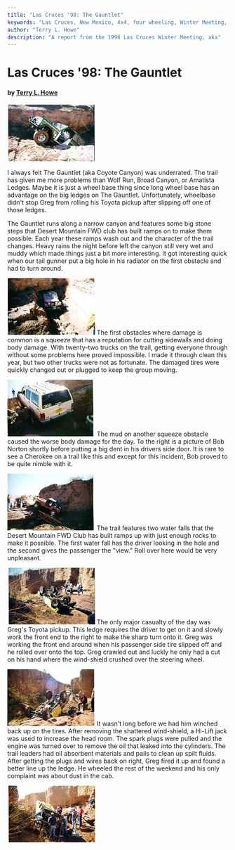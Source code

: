 ```yaml
---
title: "Las Cruces '98: The Gauntlet"
keywords: "Las Cruces, New Mexico, 4x4, four wheeling, Winter Meeting, 1998, Chile Challenge, Guardian, Wolf Run, Gauntlet, Tabasco Twister, Amatista Ledges, Jeep, Toyota, Ford, Bronco, CJ, Wrangler, Kronos"
author: "Terry L. Howe"
description: "A report from the 1998 Las Cruces Winter Meeting, aka"
---
```


# Las Cruces '98: The Gauntlet

#### by [Terry L. Howe](mailto:txh3202@worldnet.att.net)

[![Dave Vest on the water fall](lc98k_.jpg)](lc98k.jpg)

I always felt The Gauntlet (aka Coyote Canyon) was underrated.
The trail has given me more problems than Wolf Run, Broad Canyon,
or Amatista Ledges. Maybe it is just a wheel base thing
since long wheel base has an advantage on the big ledges on The
Gauntlet.  Unfortunately, wheelbase didn't stop Greg from rolling
his Toyota pickup after slipping off one of those ledges.

The Gauntlet runs along a narrow canyon and features some big
stone steps that Desert Mountain FWD club has built ramps on to
make them possible.  Each year these ramps wash out and the character of
the trail changes.  Heavy rains the night before left the canyon
still very wet and muddy which made things just a bit more interesting.
It got interesting quick when our tail gunner put a big hole in
his radiator on the first obstacle and had to turn around.

[![Terry in the squeeze](lc98l_.jpg)](lc98l.jpg)
The first obstacles where damage is common is a squeeze that has a
reputation for cutting sidewalls and doing body damage.  With
twenty-two trucks on the trail, getting everyone through without
some problems here proved impossible.  I made it through clean
this year, but two other trucks were not as fortunate.  The damaged
tires were quickly changed out or plugged to keep the group moving.

[![Bob Norton before bashing his door](lc98m_.jpg)](lc98m.jpg)
The mud on another squeeze obstacle caused the worse body damage
for the day.  To the right is a picture of Bob Norton shortly before
putting a big dent in his drivers side door.  It is rare to see a
Cherokee on a trail like this and except for this incident, Bob
proved to be quite nimble with it.

[![Ken on the ramp](lc98n_.jpg)](lc98n.jpg)
The trail features two water falls that the Desert Mountain FWD Club
has built ramps up with just enough rocks to make it possible.
The first water fall has the driver looking in the hole and the
second gives the passenger the "view."  Roll over here would be very
unpleasant.

[![Greg's roll over](lc98h_.jpg)](lc98h.jpg)
The only major casualty of the day was Greg's Toyota pickup.
This ledge requires the driver to get on it and slowly work the front
end to the right to make the sharp turn onto it.  Greg was working the
front end around when his passenger side tire slipped off and he
rolled over onto the top.  Greg crawled out and luckly he only had
a cut on his hand where the wind-shield crushed over the steering
wheel.

[![Greg's roll over](lc98i_.jpg)](lc98i.jpg)
It wasn't long before we had him winched back up on
the tires.  After removing the shattered wind-shield, a Hi-Lift
jack was used to increase the head room.  The spark plugs were pulled
and the engine was turned over to remove the oil that leaked into the
cylinders.  The trail leaders had oil absorbent materials and pails
to clean up spilt fluids.  After getting the plugs and wires back on
right, Greg fired it up and found a better line up the ledge.  He
wheeled the rest of the weekend and his only complaint was about
dust in the cab.

[![Greg's Toy being fixed](lc98j_.jpg)](lc98j.jpg)